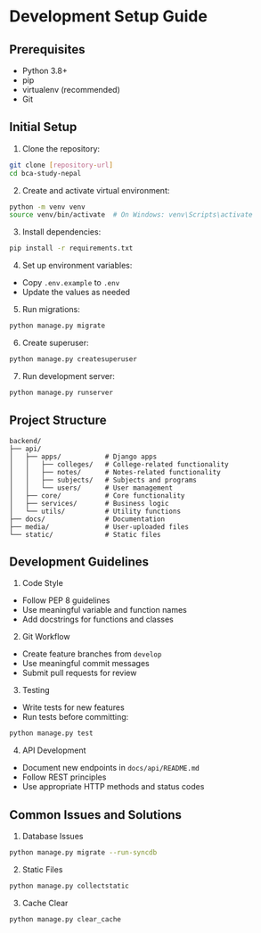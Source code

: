 # Development Setup Guide

## Prerequisites
- Python 3.8+
- pip
- virtualenv (recommended)
- Git

## Initial Setup

1. Clone the repository:
```bash
git clone [repository-url]
cd bca-study-nepal
```

2. Create and activate virtual environment:
```bash
python -m venv venv
source venv/bin/activate  # On Windows: venv\Scripts\activate
```

3. Install dependencies:
```bash
pip install -r requirements.txt
```

4. Set up environment variables:
- Copy `.env.example` to `.env`
- Update the values as needed

5. Run migrations:
```bash
python manage.py migrate
```

6. Create superuser:
```bash
python manage.py createsuperuser
```

7. Run development server:
```bash
python manage.py runserver
```

## Project Structure

```
backend/
├── api/
│   ├── apps/           # Django apps
│   │   ├── colleges/   # College-related functionality
│   │   ├── notes/      # Notes-related functionality
│   │   ├── subjects/   # Subjects and programs
│   │   └── users/      # User management
│   ├── core/           # Core functionality
│   ├── services/       # Business logic
│   └── utils/          # Utility functions
├── docs/               # Documentation
├── media/              # User-uploaded files
└── static/             # Static files
```

## Development Guidelines

1. Code Style
- Follow PEP 8 guidelines
- Use meaningful variable and function names
- Add docstrings for functions and classes

2. Git Workflow
- Create feature branches from `develop`
- Use meaningful commit messages
- Submit pull requests for review

3. Testing
- Write tests for new features
- Run tests before committing:
```bash
python manage.py test
```

4. API Development
- Document new endpoints in `docs/api/README.md`
- Follow REST principles
- Use appropriate HTTP methods and status codes

## Common Issues and Solutions

1. Database Issues
```bash
python manage.py migrate --run-syncdb
```

2. Static Files
```bash
python manage.py collectstatic
```

3. Cache Clear
```bash
python manage.py clear_cache
``` 